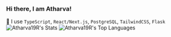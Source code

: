 ### Hi there, I am Atharva!

🧰 I use `TypeScript`, `React/Next.js`, `PostgreSQL`, `TailwindCSS`, `Flask`
![Atharva19R's Stats](https://github-readme-stats.vercel.app/api?username=Atharva19R&theme=dracula&show_icons=true&hide_border=false&count_private=true)
![Atharva19R's Top Languages](https://github-readme-stats.vercel.app/api/top-langs/?username=Atharva19R&theme=dracula&show_icons=true&hide_border=false&layout=compact)
<!--
Atharva19R/Atharva19R is a ✨ special ✨ repository because its `README.md` (this file) appears on your GitHub profile.
You can click the Preview link to take a look at your changes.
-->
